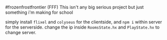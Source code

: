 #frozenfrostfrontier (FFF)
This isn't any big serious project but just something i'm making for school

simply install `flixel` and `colyseus` for the clientside,
and `npm i` within server for the serverside.
change the ip inside `RoomsState.hx` and `PlayState.hx` to change server.